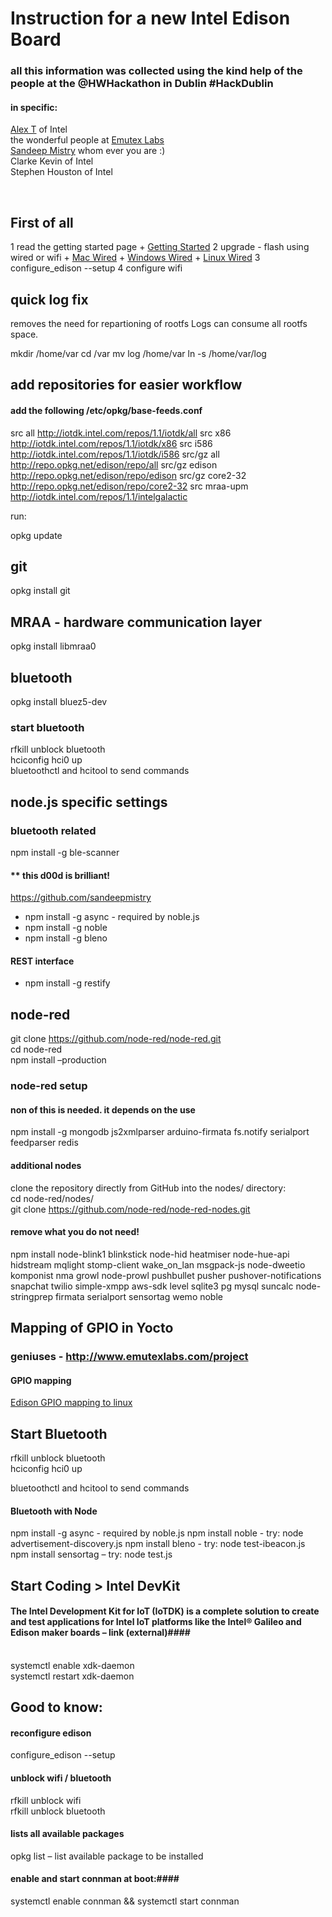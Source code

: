 # Instruction for a new Intel Edison Board #

### all this information was collected using the kind help of the people at the @HWHackathon in Dublin #HackDublin ###
#### in specific: ####
[Alex T](alextgalileo.altervista.org) of Intel <br>
the wonderful people at [Emutex Labs](http://www.emutexlabs.com/project)<br>
[Sandeep Mistry](https://github.com/sandeepmistry) whom ever you are :) <br>
Clarke Kevin of Intel <br>
Stephen Houston of Intel<br>

<br>

First of all
-----
1 read the getting started page 
    + [Getting Started](https://communities.intel.com/docs/DOC-23147)
2 upgrade - flash using wired or wifi
    + [Mac Wired](https://communities.intel.com/docs/DOC-23193)
    + [Windows Wired](https://communities.intel.com/docs/DOC-23192)
    + [Linux Wired](https://communities.intel.com/docs/DOC-23200)
3 configure_edison --setup
4 configure wifi


quick log fix
------
removes the need for repartioning of rootfs
Logs can consume all rootfs space.

mkdir /home/var
cd /var
mv log /home/var
ln -s /home/var/log

add repositories for easier workflow
------

#### add the following /etc/opkg/base-feeds.conf ####

src all     http://iotdk.intel.com/repos/1.1/iotdk/all
src x86 http://iotdk.intel.com/repos/1.1/iotdk/x86
src i586    http://iotdk.intel.com/repos/1.1/iotdk/i586
src/gz all http://repo.opkg.net/edison/repo/all
src/gz edison http://repo.opkg.net/edison/repo/edison
src/gz core2-32 http://repo.opkg.net/edison/repo/core2-32
src mraa-upm http://iotdk.intel.com/repos/1.1/intelgalactic

run:

opkg update

git
-----
opkg install git

MRAA - hardware communication layer
-----
opkg install libmraa0


bluetooth
-----
opkg install bluez5-dev

### start bluetooth ###

rfkill unblock bluetooth<br>
hciconfig hci0 up<br>
bluetoothctl and hcitool to send commands

node.js specific settings
-----
### bluetooth related ###
npm install -g ble-scanner

#### ** this d00d is brilliant!  ####
https://github.com/sandeepmistry

* npm install -g async - required by noble.js
* npm install -g noble
* npm install -g bleno

#### REST interface ####
* npm install -g restify

node-red
----
git clone https://github.com/node-red/node-red.git<br>
cd node-red<br>
npm install –production<br>

### node-red setup ###

#### non of this is needed. it depends on the use ####
npm install -g mongodb js2xmlparser arduino-firmata fs.notify serialport feedparser redis<br>

#### additional nodes ####
clone the repository directly from GitHub into the nodes/ directory:<br>
cd node-red/nodes/<br>
git clone https://github.com/node-red/node-red-nodes.git<br>


#### remove what you do not need! ####

npm install node-blink1 blinkstick node-hid heatmiser node-hue-api hidstream mqlight stomp-client wake_on_lan msgpack-js node-dweetio komponist nma growl node-prowl pushbullet pusher pushover-notifications snapchat twilio simple-xmpp aws-sdk level sqlite3 pg mysql suncalc node-stringprep firmata serialport sensortag wemo noble



Mapping of GPIO in Yocto
------
### geniuses - http://www.emutexlabs.com/project ###
#### GPIO mapping ####
[Edison GPIO mapping to linux](http://www.emutexlabs.com/project/215-intel-edison-gpio-pin-multiplexing-guide)



Start Bluetooth
-----
rfkill unblock bluetooth<br>
hciconfig hci0 up<br>

bluetoothctl and hcitool to send commands<br>

#### Bluetooth with Node ####
npm install -g async - required by noble.js
npm install noble - try: node advertisement-discovery.js
npm install bleno - try: node test-ibeacon.js
npm install sensortag – try: node test.js



Start Coding > Intel DevKit
-----

#### The Intel Development Kit for IoT (IoTDK) is a complete solution to create and test applications for Intel IoT platforms like the Intel® Galileo and Edison maker boards – link (external)####
<br>
systemctl enable xdk-daemon<br>
systemctl restart xdk-daemon<br>


Good to know:
-----
#### reconfigure edison ####
configure_edison --setup 

#### unblock wifi / bluetooth ####
rfkill unblock wifi<br>
rfkill unblock bluetooth<br>

#### lists all available packages ####
opkg list – list available package to be installed<br>

#### enable and start connman at boot:####
systemctl enable connman && systemctl start connman 





